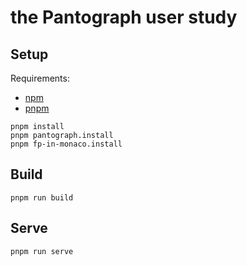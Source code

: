 # the Pantograph user study

## Setup

Requirements:
- [npm](https://npmjs.com/)
- [pnpm](https://pnpm.io/)

```
pnpm install
pnpm pantograph.install
pnpm fp-in-monaco.install
```

## Build

```
pnpm run build
```

## Serve

```
pnpm run serve
```
